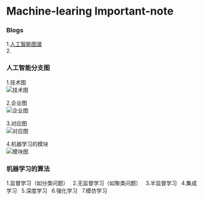# Machine-learing Important-note 
### Blogs
1.[人工智能图谱](http://geek.csdn.net/news/detail/210487)  
2.[]()  

### 人工智能分支图  
1.技术图  
![技术图](https://github.com/laofa/Machine-learing/blob/master/%E6%8A%80%E6%9C%AF%E5%9B%BE%E8%B0%B1.png)  

2.企业图  
![企业图](https://github.com/laofa/Machine-learing/blob/master/%E6%8A%80%E6%9C%AF%E5%9B%BE%E8%B0%B1.png)  

3.对应图  
![对应图](https://github.com/laofa/Machine-learing/blob/master/%E6%8A%80%E6%9C%AF%E4%BC%81%E4%B8%9A%E5%AF%B9%E5%BA%94%E5%9B%BE.png)  

4.机器学习的模块  
![模块图](https://github.com/laofa/Machine-learing/blob/master/AI.png)  

### 机器学习的算法
1.监督学习（如分类问题）  
2.无监督学习（如聚类问题）  
3.半监督学习  
4.集成学习  
5.深度学习  
6.强化学习  
7.模仿学习  
